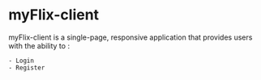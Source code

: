 # myFlix-client
myFlix-client is a single-page, responsive application that provides users with the ability to :

    - Login
    - Register
